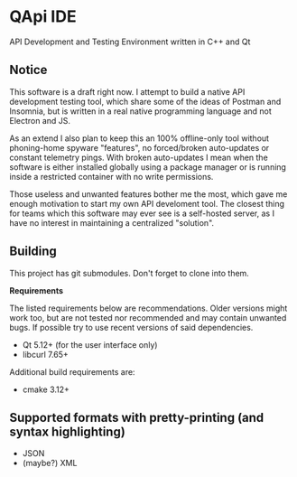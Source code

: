 # QApi IDE

API Development and Testing Environment written in C++ and Qt

## Notice

This software is a draft right now. I attempt to build a native API development
testing tool, which share some of the ideas of Postman and Insomnia, but is
written in a real native programming language and not Electron and JS.

As an extend I also plan to keep this an 100% offline-only tool without phoning-home
spyware "features", no forced/broken auto-updates or constant telemetry pings. With
broken auto-updates I mean when the software is either installed globally using a
package manager or is running inside a restricted container with no write permissions.

Those useless and unwanted features bother me the most, which gave me enough motivation
to start my own API develoment tool. The closest thing for teams which this software
may ever see is a self-hosted server, as I have no interest in maintaining a centralized
"solution".

## Building

This project has git submodules. Don't forget to clone into them.

**Requirements**

The listed requirements below are recommendations. Older versions might work too, but are
not tested nor recommended and may contain unwanted bugs. If possible try to use recent
versions of said dependencies.

 - Qt 5.12+ (for the user interface only)
 - libcurl 7.65+

Additional build requirements are:

 - cmake 3.12+

## Supported formats with pretty-printing (and syntax highlighting)

 - JSON
 - (maybe?) XML
